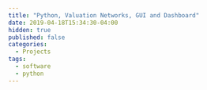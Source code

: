 ```yaml
---
title: "Python, Valuation Networks, GUI and Dashboard"
date: 2019-04-18T15:34:30-04:00
hidden: true
published: false
categories:
  - Projects
tags:
  - software
  - python
---
```




